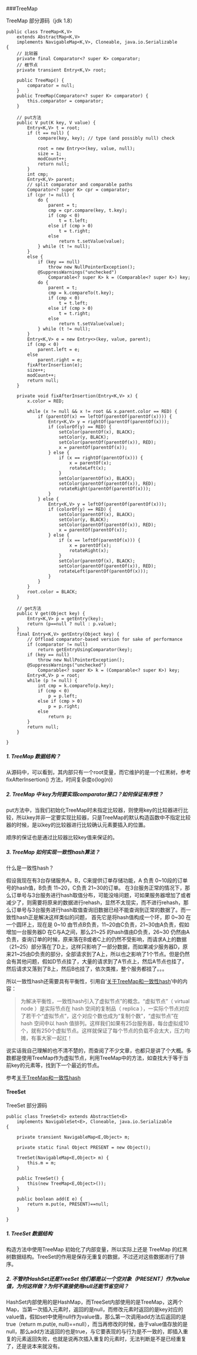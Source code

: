 ###TreeMap

TreeMap 部分源码（jdk 1.8）

```
public class TreeMap<K,V>
    extends AbstractMap<K,V>
    implements NavigableMap<K,V>, Cloneable, java.io.Serializable
{
    // 比较器
    private final Comparator<? super K> comparator;
    // 根节点
    private transient Entry<K,V> root;

    public TreeMap() {
        comparator = null;
    }
    public TreeMap(Comparator<? super K> comparator) {
        this.comparator = comparator;
    }

    // put方法
    public V put(K key, V value) {
        Entry<K,V> t = root;
        if (t == null) {
            compare(key, key); // type (and possibly null) check

            root = new Entry<>(key, value, null);
            size = 1;
            modCount++;
            return null;
        }
        int cmp;
        Entry<K,V> parent;
        // split comparator and comparable paths
        Comparator<? super K> cpr = comparator;
        if (cpr != null) {
            do {
                parent = t;
                cmp = cpr.compare(key, t.key);
                if (cmp < 0)
                    t = t.left;
                else if (cmp > 0)
                    t = t.right;
                else
                    return t.setValue(value);
            } while (t != null);
        }
        else {
            if (key == null)
                throw new NullPointerException();
            @SuppressWarnings("unchecked")
                Comparable<? super K> k = (Comparable<? super K>) key;
            do {
                parent = t;
                cmp = k.compareTo(t.key);
                if (cmp < 0)
                    t = t.left;
                else if (cmp > 0)
                    t = t.right;
                else
                    return t.setValue(value);
            } while (t != null);
        }
        Entry<K,V> e = new Entry<>(key, value, parent);
        if (cmp < 0)
            parent.left = e;
        else
            parent.right = e;
        fixAfterInsertion(e);
        size++;
        modCount++;
        return null;
    }

    private void fixAfterInsertion(Entry<K,V> x) {
        x.color = RED;

        while (x != null && x != root && x.parent.color == RED) {
            if (parentOf(x) == leftOf(parentOf(parentOf(x)))) {
                Entry<K,V> y = rightOf(parentOf(parentOf(x)));
                if (colorOf(y) == RED) {
                    setColor(parentOf(x), BLACK);
                    setColor(y, BLACK);
                    setColor(parentOf(parentOf(x)), RED);
                    x = parentOf(parentOf(x));
                } else {
                    if (x == rightOf(parentOf(x))) {
                        x = parentOf(x);
                        rotateLeft(x);
                    }
                    setColor(parentOf(x), BLACK);
                    setColor(parentOf(parentOf(x)), RED);
                    rotateRight(parentOf(parentOf(x)));
                }
            } else {
                Entry<K,V> y = leftOf(parentOf(parentOf(x)));
                if (colorOf(y) == RED) {
                    setColor(parentOf(x), BLACK);
                    setColor(y, BLACK);
                    setColor(parentOf(parentOf(x)), RED);
                    x = parentOf(parentOf(x));
                } else {
                    if (x == leftOf(parentOf(x))) {
                        x = parentOf(x);
                        rotateRight(x);
                    }
                    setColor(parentOf(x), BLACK);
                    setColor(parentOf(parentOf(x)), RED);
                    rotateLeft(parentOf(parentOf(x)));
                }
            }
        }
        root.color = BLACK;
    }

    // get方法
    public V get(Object key) {
        Entry<K,V> p = getEntry(key);
        return (p==null ? null : p.value);
    }
    final Entry<K,V> getEntry(Object key) {
        // Offload comparator-based version for sake of performance
        if (comparator != null)
            return getEntryUsingComparator(key);
        if (key == null)
            throw new NullPointerException();
        @SuppressWarnings("unchecked")
            Comparable<? super K> k = (Comparable<? super K>) key;
        Entry<K,V> p = root;
        while (p != null) {
            int cmp = k.compareTo(p.key);
            if (cmp < 0)
                p = p.left;
            else if (cmp > 0)
                p = p.right;
            else
                return p;
        }
        return null;
    }

}

```

##### 1. TreeMap 数据结构？

从源码中，可以看到，其内部只有一个root变量，而它维护的是一个红黑树，参考fixAfterInsertion() 方法，时间复杂度o(log(n))

##### 2. TreeMap 中  key为何要实现comparator接口？如何保证有序性？

put方法中，当我们初始化TreeMap时未指定比较器，则使用key的比较器进行比较，所以key并非一定要实现比较器，只是TreeMap的默认构造函数中不指定比较器的时候，是以key的比较器进行比较确认元素要插入的位置。

顺序的保证也是通过比较器比较key值来保证的。

##### 3. TreeMap 如何实现一致性hash算法？ 

什么是一致性hash？

假设我现在有3台存储服务A，B，C来提供订单存储功能，A 负责 0~10段的订单号的hash值，B负责 11~20，C负责 21~30的订单。
在3台服务正常的情况下，那么订单号与3台服务进行hash取值分布，可能没啥问题，可如果服务器增加了或者减少了，则需要将原来的数据进行rehash，显然不太现实，而不进行rehash，那么订单号与3台服务进行hash取值查询旧数据已经不能查询到正常的数据了。而一致性hash正是解决这样类似的问题，
首先它是将hash值构成一个环，即 0~30 在一个圆环上，现在是 0~10 由节点B负责，11~20由C负责，21~30由A负责，假如增加一台服务器D 在C与A之间，那么21~25 的hash值由D负责，26~30 仍然由A负责，查询订单的时候，原来落在B或者C上的仍然不受影响，而请求A上的数据（21~25）部分落在了D上，这样只影响了一部分数据，而如果减少服务器D，原来21~25由D负责的部分，全部请求到了A上，所以也之影响了1个节点。但是仍然会有其他问题，假如D节点挂了，大量的请求到了A节点上，然后A节点也挂了，然后请求又落到了B上，然后B也挂了，依次类推，整个服务都挂了。。。

所以一致性hash还需要具有平衡性，引用自‘[关于TreeMap和一致性hash](https://zhuanlan.zhihu.com/p/20270435)’中的内容：

> 为解决平衡性，一致性hash引入了虚拟节点”的概念。“虚拟节点”（ virtual node ）是实际节点在 hash 空间的复制品（ replica ），一实际个节点对应了若干个“虚拟节点”，这个对应个数也成为“复制个数”，“虚拟节点”在 hash 空间中以 hash 值排列。这样我们如果有25台服务器，每台虚拟成10个，就有250个虚拟节点。这样就保证了每个节点的负载不会太大，压力均摊，有事大家一起扛！

说实话我自己理解的也不清不楚的，而查阅了不少文章，也都只是讲了个大概。多数都是使用TreeMap作为虚拟节点，利用TreeMap中的方法，如查找大于等于当前key的元素等，找到下一个最近的节点。

参考[关于TreeMap和一致性hash](https://zhuanlan.zhihu.com/p/20270435)

#### TreeSet

TreeSet 部分源码

```
public class TreeSet<E> extends AbstractSet<E>
    implements NavigableSet<E>, Cloneable, java.io.Serializable
{
    
    private transient NavigableMap<E,Object> m;

    private static final Object PRESENT = new Object();
    
    TreeSet(NavigableMap<E,Object> m) {
        this.m = m;
    }

    public TreeSet() {
        this(new TreeMap<E,Object>());
    }

    public boolean add(E e) {
        return m.put(e, PRESENT)==null;
    }

}
```

##### 1. TreeSet 数据结构
构造方法中使用TreeMap 初始化了内部变量，所以实际上还是 TreeMap 的红黑树数据结构。TreeSet的作用是保存无重复的数据，不过还对这些数据进行了排序。

##### 2. 不管时HashSet还是TreeSet 他们都是以一个空对象（PRESENT）作为value值，为何这样做？为何不直接使用null还能节省空间？

HashSet内部使用的是HashMap，而TreeSet内部使用的是TreeMap，这两个Map，当第一次插入元素时，返回的是null，而修改元素时返回的是key对应的value值，假如set中使用null作为value值，那么第一次调用add方法后返回的是true（return m.put(e, null)==null），而当再修改的时候，由于value值存放的是null，那么add方法返回的也是true，与它要表现的与行为是不一致的，即插入重复的元素返回失败，也就是说再次插入重复的元素时，无法判断是不是已经重复了，还是说本来就没有。


